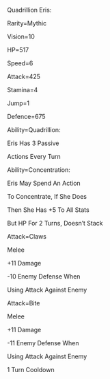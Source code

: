 Quadrillion Eris:

Rarity=Mythic

Vision=10

HP=517

Speed=6

Attack=425

Stamina=4

Jump=1

Defence=675

Ability=Quadrillion:

Eris Has 3 Passive 

Actions Every Turn

Ability=Concentration:

Eris May Spend An Action

To Concentrate, If She Does

Then She Has +5 To All Stats

But HP For 2 Turns, Doesn’t Stack

Attack=Claws

Melee

+11 Damage

-10 Enemy Defense When

Using Attack Against Enemy

Attack=Bite

Melee

+11 Damage

-11 Enemy Defense When

Using Attack Against Enemy

1 Turn Cooldown
